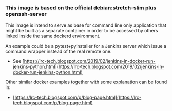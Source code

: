 ### This image is based on the official debian:stretch-slim plus openssh-server

This image is intend to serve as base for command line only application that might be built as a separate container in order to be accessed by others linked inside the same dockerd environment.

An example could be a pytest+pyinstaller for a Jenkins server which issue a command wrapper instead of the real remote one.

- See [https://lrc-tech.blogspot.com/2019/02/jenkins-in-docker-run-jenkins-python.html](https://lrc-tech.blogspot.com/2019/02/jenkins-in-docker-run-jenkins-python.html)

Other similar docker examples together with some explanation can be found in:

 - [https://lrc-tech.blogspot.com/p/blog-page.html](https://lrc-tech.blogspot.com/p/blog-page.html)


